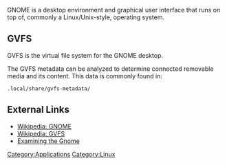 GNOME is a desktop environment and graphical user interface that runs on
top of, commonly a Linux/Unix-style, operating system.

## GVFS

GVFS is the virtual file system for the GNOME desktop.

The GVFS metadata can be analyzed to determine connected removable media
and its content. This data is commonly found in:

    .local/share/gvfs-metadata/

## External Links

- [Wikipedia: GNOME](http://en.wikipedia.org/wiki/GNOME_desktop)
- [Wikipedia: GVFS](http://en.wikipedia.org/wiki/GVFS)
- [Examining the
  Gnome](http://www.handmadeology.com/wp-content/uploads/2010/09/gnome.jpg)

[Category:Applications](Category:Applications "wikilink")
[Category:Linux](Category:Linux "wikilink")